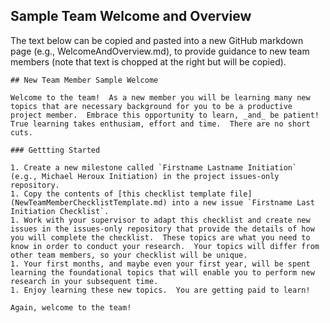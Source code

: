 ## Sample Team Welcome and Overview

The text below can be copied and pasted into a new GitHub markdown page (e.g., WelcomeAndOverview.md), to provide guidance to new team members (note that text is chopped at the right but will be copied).

```
## New Team Member Sample Welcome

Welcome to the team!  As a new member you will be learning many new topics that are necessary background for you to be a productive project member.  Embrace this opportunity to learn, _and_ be patient! True learning takes enthusiam, effort and time.  There are no short cuts.

### Gettting Started

1. Create a new milestone called `Firstname Lastname Initiation` (e.g., Michael Heroux Initiation) in the project issues-only repository.
1. Copy the contents of [this checklist template file](NewTeamMemberChecklistTemplate.md) into a new issue `Firstname Last Initiation Checklist`.
1. Work with your supervisor to adapt this checklist and create new issues in the issues-only repository that provide the details of how you will complete the checklist.  These topics are what you need to know in order to conduct your research.  Your topics will differ from other team members, so your checklist will be unique.
1. Your first months, and maybe even your first year, will be spent learning the foundational topics that will enable you to perform new research in your subsequent time.
1. Enjoy learning these new topics.  You are getting paid to learn!

Again, welcome to the team!
```
